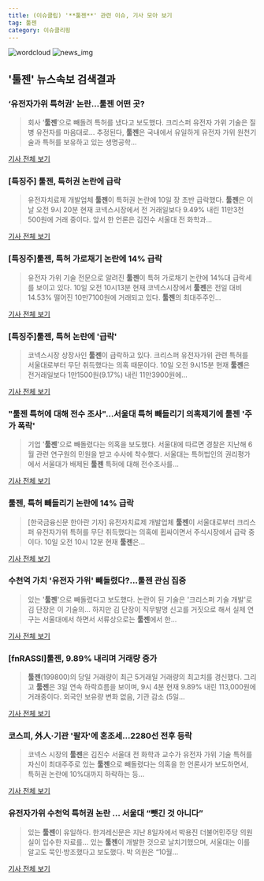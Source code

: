 ```yaml
---
title: (이슈클립) '**툴젠**' 관련 이슈, 기사 모아 보기
tag: 툴젠
category: 이슈클리핑
---
```

![wordcloud](https://s3.ap-northeast-2.amazonaws.com/lyrics101-wordcloud/2018-09-10-1536543878.png)
![news_img](https://user-images.githubusercontent.com/42597476/44507050-1206f400-a6e4-11e8-8d98-7ffbfebb353f.png)
## **'**툴젠**'** 뉴스속보 검색결과
### ‘유전자가위 특허권’ 논란…**툴젠** 어떤 곳?

>회사 ‘**툴젠**’으로 빼돌려 특허를 냈다고 보도했다. 크리스퍼 유전자 가위 기술은 질병 유전자를 마음대로... 추정된다, **툴젠**은 국내에서 유일하게 유전자 가위 원천기술과 특허를 보유하고 있는 생명공학...

<a href="http://news.heraldcorp.com/view.php?ud=20180910000063" target="_blank">기사 전체 보기</a>

### [특징주] **툴젠**, 특허권 논란에 급락

>유전자치료제 개발업체 **툴젠**이 특허권 논란에 10일 장 초반 급락했다. **툴젠**은 이날 오전 9시 20분 현재 코넥스시장에서 전 거래일보다 9.49% 내린 11만3천500원에 거래 중이다. 앞서 한 언론은 김진수 서울대 전 화학과...

<a href="http://app.yonhapnews.co.kr/YNA/Basic/SNS/r.aspx?c=AKR20180910031100008&did=1195m" target="_blank">기사 전체 보기</a>

### [특징주]**툴젠**, 특허 가로채기 논란에 14% 급락

>유전자 가위 기술 전문으로 알려진 **툴젠**이 특허 가로채기 논란에 14%대 급락세를 보이고 있다. 10일 오전 10시13분 현재 코넥스시장에서 **툴젠**은 전일 대비 14.53% 떨어진 10만7100원에 거래되고 있다. **툴젠**의 최대주주인...

<a href="http://www.newsway.co.kr/news/view?tp=1&ud=2018091010153567637" target="_blank">기사 전체 보기</a>

### [특징주]**툴젠**, 특허 논란에 '급락'

>코넥스시장 상장사인 **툴젠**이 급락하고 있다. 크리스퍼 유전자가위 관련 특허를 서울대로부터 무단 취득했다는 의혹 때문이다. 10일 오전 9시15분 현재 **툴젠**은 전거래일보다 1만1500원(9.17%) 내린 11만3900원에...

<a href="http://news.hankyung.com/article/2018091067986" target="_blank">기사 전체 보기</a>

### "**툴젠** 특허에 대해 전수 조사"…서울대 특허 빼돌리기 의혹제기에 **툴젠** '주가 폭락'

>기업 '**툴젠**'으로 빼돌렸다는 의혹을 보도했다. 서울대에 따르면 경찰은 지난해 6월 관련 연구원의 민원을 받고 수사에 착수했다. 서울대는 특허법인의 권리평가에서 서울대가 배제된 **툴젠** 특허에 대해 전수조사를...

<a href="http://www.econonews.co.kr/news/articleView.html?idxno=35589" target="_blank">기사 전체 보기</a>

### **툴젠**, 특허 빼돌리기 논란에 14% 급락

>[한국금융신문 한아란 기자] 유전자치료제 개발업체 **툴젠**이 서울대로부터 크리스퍼 유전자가위 특허를 무단 취득했다는 의혹에 휩싸이면서 주식시장에서 급락 중이다. 10일 오전 10시 12분 현재 **툴젠**은...

<a href="http://www.fntimes.com/html/view.php?ud=201809101033497252f09e13944d_18" target="_blank">기사 전체 보기</a>

### 수천억 가치 '유전자 가위' 빼돌렸다?…**툴젠** 관심 집중

>있는 '**툴젠**'으로 빼돌렸다고 보도했다. 논란이 된 기술은 '크리스퍼 기술 개발'로 김 단장은 이 기술의... 하지만 김 단장이 직무발명 신고를 거짓으로 해서 실제 연구는 서울대에서 하면서 서류상으로는 **툴젠**에서 한...

<a href="http://www.g-enews.com/ko-kr/news/article/news_all/201809100955568086fd6d10edd2_1/article.html" target="_blank">기사 전체 보기</a>

### [fnRASSI]**툴젠**, 9.89% 내리며 거래량 증가

>**툴젠**(199800)의 당일 거래량이 최근 5거래일 거래량의 최고치를 경신했다. 그리고 **툴젠**은 3일 연속 하락흐름을 보이며, 9시 4분 현재 9.89% 내린 113,000원에 거래중이다. 외국인 보유량 변화 없음, 기관 감소 (5일...

<a href="http://www.fnnews.com/news/201809100905530549" target="_blank">기사 전체 보기</a>

### 코스피, 外人·기관 '팔자'에 혼조세…2280선 전후 등락

>코넥스 시장의 **툴젠**은 김진수 서울대 전 화학과 교수가 유전자 가위 기술 특허를 자신이 최대주주로 있는 **툴젠**으로 빼돌렸다는 의혹을 한 언론사가 보도하면서, 특허권 논란에 10%대까지 하락하는 등...

<a href="http://www.seoulfn.com/news/articleView.html?idxno=319146" target="_blank">기사 전체 보기</a>

### 유전자가위 수천억 특허권 논란 … 서울대 “뺏긴 것 아니다”

>있는 **툴젠**이 유일하다. 한겨레신문은 지난 8일자에서 박용진 더불어민주당 의원실이 입수한 자료를... 있는 **툴젠**이 개발한 것으로 날치기했으며, 서울대는 이를 알고도 묵인·방조했다고 보도했다. 박 의원은 “10월...

<a href="http://news.joins.com/article/olink/22547668" target="_blank">기사 전체 보기</a>


